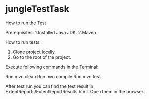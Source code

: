# jungleTestTask

How to run the Test

Prerequisites:
1.Installed Java JDK.
2.Maven

How to run tests:
1. Clone project locally.
2. Go to the root of the project.

Execute following commands in the Terminal:

Run mvn clean Run mvn compile Run mvn test

After test run you can find the test result in ExtentReports/ExtentReportResults.html. Open them in the browser.
